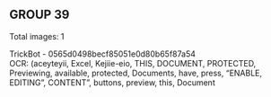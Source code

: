 ## GROUP 39
Total images: 1  

TrickBot - 0565d0498becf85051e0d80b65f87a54  
OCR: (aceyteyii, Excel, Kejiie-eio, THIS, DOCUMENT, PROTECTED, Previewing, available, protected, Documents, have, press, “ENABLE, EDITING”, CONTENT”, buttons, preview, this, Document  

